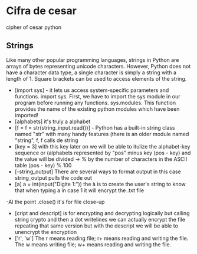# Cifra de cesar 
 cipher of cesar python


## Strings
Like many other popular programming languages, strings in Python are arrays of bytes representing unicode characters. However, Python does not have a character data type, a single character is simply a string with a length of 1. Square brackets can be used to access elements of the string.
- [import sys] - it lets us access system-specific parameters and functions. import sys. First, we have to import the sys module in our program before running any functions. sys.modules. This function provides the name of the existing python modules which have been imported!
- [alphabets]  it's truly a alphabet
- [f = f = str(string_input.read())] - Python has a built-in string class named "str" with many handy features (there is an older module named "string", f, f calls de string 
- [key = 3]  with this key later on we will be able to itulize the alphabet-key sequence or (alphabets represented by "pos" minus key (pos - key) and the value will be divided -> % by the number of characters in the ASCII table (pos - key) % 100
- [-string_output] There are several ways to format output in this case string_output pulls the code out
- [a] a = int(input("Digite 1:")) the à is to create the user's string to know that when typing a in case 1 it will encrypt the .txt file

-Al the point .close() it's for file close-up 
- [cript and descript]  is for encrypting and decrypting logically but calling string crypto and then a dot writelines we can actually encrypt the file repeating that same version but with the descript we will be able to unencrypt the encryption
- ['r', 'w'] The r means reading file; r+ means reading and writing the file. The w means writing file; w+ means reading and writing the file.


